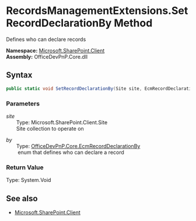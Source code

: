 # RecordsManagementExtensions.SetRecordDeclarationBy Method  
Defines who can declare records  

**Namespace:** [Microsoft.SharePoint.Client](Microsoft.SharePoint.Client.md)  
**Assembly:** OfficeDevPnP.Core.dll  
## Syntax
```C#
public static void SetRecordDeclarationBy(Site site, EcmRecordDeclarationBy by)
```
### Parameters
*site*  
&emsp;&emsp;Type: Microsoft.SharePoint.Client.Site  
&emsp;&emsp;Site collection to operate on  
  
*by*  
&emsp;&emsp;Type: [OfficeDevPnP.Core.EcmRecordDeclarationBy](OfficeDevPnP.Core.EcmRecordDeclarationBy.md)  
&emsp;&emsp; enum that defines who can declare a record  
  
### Return Value
Type: System.Void  

## See also
- [Microsoft.SharePoint.Client](Microsoft.SharePoint.Client.md)
